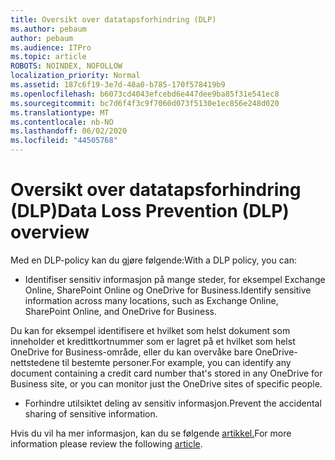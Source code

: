 ```yaml
---
title: Oversikt over datatapsforhindring (DLP)
ms.author: pebaum
author: pebaum
ms.audience: ITPro
ms.topic: article
ROBOTS: NOINDEX, NOFOLLOW
localization_priority: Normal
ms.assetid: 187c6f19-3e7d-48a0-b785-170f578419b9
ms.openlocfilehash: b6073cd4043efcebd6e447dee9ba85f31e541ec8
ms.sourcegitcommit: bc7d6f4f3c9f7060d073f5130e1ec856e248d020
ms.translationtype: MT
ms.contentlocale: nb-NO
ms.lasthandoff: 06/02/2020
ms.locfileid: "44505768"
---
```

# <a name="data-loss-prevention-dlp-overview"></a><span data-ttu-id="7bb94-102">Oversikt over datatapsforhindring (DLP)</span><span class="sxs-lookup"><span data-stu-id="7bb94-102">Data Loss Prevention (DLP) overview</span></span>

<span data-ttu-id="7bb94-103">Med en DLP-policy kan du gjøre følgende:</span><span class="sxs-lookup"><span data-stu-id="7bb94-103">With a DLP policy, you can:</span></span>

- <span data-ttu-id="7bb94-104">Identifiser sensitiv informasjon på mange steder, for eksempel Exchange Online, SharePoint Online og OneDrive for Business.</span><span class="sxs-lookup"><span data-stu-id="7bb94-104">Identify sensitive information across many locations, such as Exchange Online, SharePoint Online, and OneDrive for Business.</span></span>


<span data-ttu-id="7bb94-105">Du kan for eksempel identifisere et hvilket som helst dokument som inneholder et kredittkortnummer som er lagret på et hvilket som helst OneDrive for Business-område, eller du kan overvåke bare OneDrive-nettstedene til bestemte personer.</span><span class="sxs-lookup"><span data-stu-id="7bb94-105">For example, you can identify any document containing a credit card number that's stored in any OneDrive for Business site, or you can monitor just the OneDrive sites of specific people.</span></span>

- <span data-ttu-id="7bb94-106">Forhindre utilsiktet deling av sensitiv informasjon.</span><span class="sxs-lookup"><span data-stu-id="7bb94-106">Prevent the accidental sharing of sensitive information.</span></span>


<span data-ttu-id="7bb94-107">Hvis du vil ha mer informasjon, kan du se følgende [artikkel.](https://docs.microsoft.com/microsoft-365/compliance/data-loss-prevention-policies)</span><span class="sxs-lookup"><span data-stu-id="7bb94-107">For more information please review the following [article](https://docs.microsoft.com/microsoft-365/compliance/data-loss-prevention-policies).</span></span>

